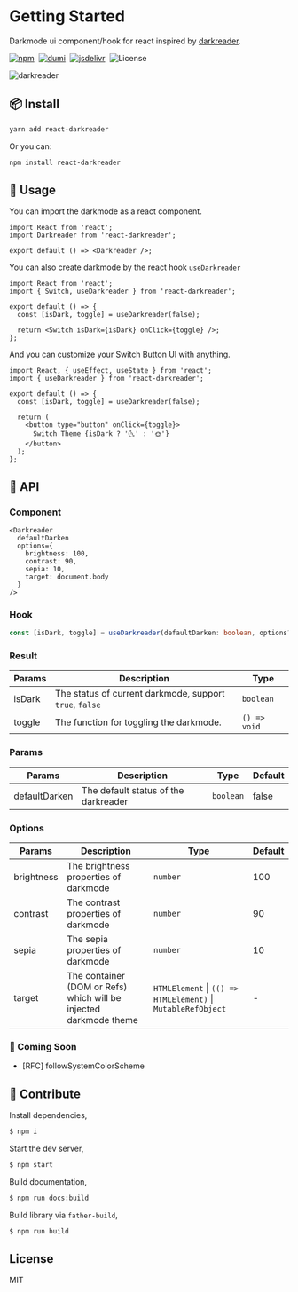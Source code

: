 # Getting Started

Darkmode ui component/hook for react inspired by [darkreader](https://github.com/darkreader/darkreader).

[![npm](https://img.shields.io/npm/v/react-darkreader?color=orange)](https://www.npmjs.com/package/react-image-dangling)&nbsp;
[![dumi](https://img.shields.io/badge/docs%20by-dumi-blue)](https://github.com/umijs/dumi)&nbsp;
[![jsdelivr](https://data.jsdelivr.com/v1/package/npm/react-darkreader/badge)](https://www.jsdelivr.com/package/npm/react-darkreader)&nbsp;
![License](https://img.shields.io/github/license/Turkyden/react-darkreader)&nbsp;

![darkreader](https://darkreader.org/images/darkreader-icon-256x256.png)

## 📦 Install

```bash
yarn add react-darkreader
```

Or you can:

```bash
npm install react-darkreader
```

## 🚀 Usage

You can import the darkmode as a react component.

```tsx | pure
import React from 'react';
import Darkreader from 'react-darkreader';

export default () => <Darkreader />;
```

You can also create darkmode by the react hook `useDarkreader`

```tsx | pure
import React from 'react';
import { Switch, useDarkreader } from 'react-darkreader';

export default () => {
  const [isDark, toggle] = useDarkreader(false);

  return <Switch isDark={isDark} onClick={toggle} />;
};
```

And you can customize your Switch Button UI with anything.

```tsx | pure
import React, { useEffect, useState } from 'react';
import { useDarkreader } from 'react-darkreader';

export default () => {
  const [isDark, toggle] = useDarkreader(false);

  return (
    <button type="button" onClick={toggle}>
      Switch Theme {isDark ? '🌜' : '🌞'}
    </button>
  );
};
```

## 📔 API

### Component

```tsx | pure
<Darkreader 
  defaultDarken
  options={
    brightness: 100,
    contrast: 90,
    sepia: 10,
    target: document.body
  }
/>
```

### Hook

```typescript | pure
const [isDark, toggle] = useDarkreader(defaultDarken: boolean, options?: Options);
```

### Result

| Params | Description                                                                  | Type         |
| ------ | ---------------------------------------------------------------------------- | ------------ |
| isDark | The status of current darkmode, support `true`, `false`| `boolean` |
| toggle | The function for toggling the darkmode.    | `() => void` |

### Params

| Params        | Description                       | Type     | Default |
| ------------- | --------------------------------- | -------- | ------- |
| defaultDarken | The default status of the darkreader | `boolean` | false       |

### Options

| Params     | Description                                                                    | Type                                                         | Default |
| ---------- | ------------------------------------------------------------------------------ | ------------------------------------------------------------ | ------- |
| brightness | The brightness properties of darkmode | `number`  | 100  |
| contrast   | The contrast properties of darkmode   | `number`  | 90   |
| sepia      | The sepia properties of darkmode      | `number`  | 10   |
| target     | The container (DOM or Refs)  which will be injected darkmode theme | `HTMLElement` \| `(() => HTMLElement)` \| `MutableRefObject` | -       |

### 🔢 Coming Soon

- [RFC] followSystemColorScheme

## 🔨 Contribute

Install dependencies,

```bash
$ npm i
```

Start the dev server,

```bash
$ npm start
```

Build documentation,

```bash
$ npm run docs:build
```

Build library via `father-build`,

```bash
$ npm run build
```

## License

MIT
